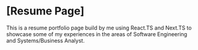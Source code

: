 # [Resume Page]

This is a resume portfolio page build by me using React.TS and Next.TS to showcase some of my experiences in the areas of Software Engineering and Systems/Business Analyst.

